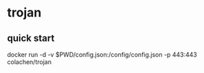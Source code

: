 # trojan

## quick start
docker run -d -v $PWD/config.json:/config/config.json -p 443:443 colachen/trojan